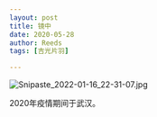 ```yaml
---
layout: post
title: 镜中
date: 2020-05-28
author: Reeds
tags: [吉光片羽]

---
```


![Snipaste_2022-01-16_22-31-07.jpg](https://s2.loli.net/2022/01/16/XNbDqFlTd2MZCK6.jpg)

2020年疫情期间于武汉。